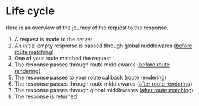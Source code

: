 # Life cycle

Here is an overview of the journey of the request to the response.

1. A request is made to the server
1. An initial empty response is passed through global middlewares ([before route matching](/http/middleware#before-route-matching))
3. One of your route matched the request
2. The response passes through route middlewares ([before route rendering](/http/middleware.html#before-response-rendered))
3. The response passes to your route callback ([route rendering](/http/response))
4. The response passes through route middlewares ([after route rendering](/http/middleware.html#after-response-rendered))
5. The response passes through global middlewares ([after route matching](/http/middleware#after-route-matching))
6. The response is returned
